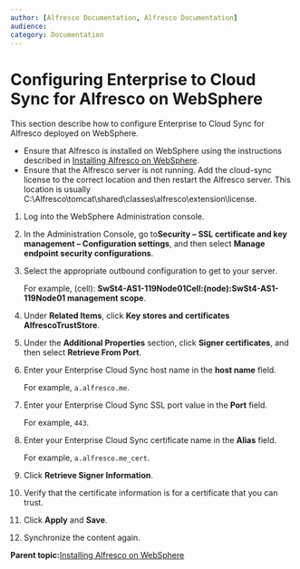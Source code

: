 ```yaml
---
author: [Alfresco Documentation, Alfresco Documentation]
audience: 
category: Documentation
---
```


# Configuring Enterprise to Cloud Sync for Alfresco on WebSphere

This section describe how to configure Enterprise to Cloud Sync for Alfresco deployed on WebSphere.

-   Ensure that Alfresco is installed on WebSphere using the instructions described in [Installing Alfresco on WebSphere](alf-websphere-install.md).
-   Ensure that the Alfresco server is not running. Add the cloud-sync license to the correct location and then restart the Alfresco server. This location is usually C:\\Alfresco\\tomcat\\shared\\classes\\alfresco\\extension\\license.

1.  Log into the WebSphere Administration console.

2.  In the Administration Console, go to**Security – SSL certificate and key management – Configuration settings**, and then select **Manage endpoint security configurations**.

3.  Select the appropriate outbound configuration to get to your server.

    For example, \(cell\): **SwSt4-AS1-119Node01Cell:\(node\):SwSt4-AS1-119Node01 management scope**.

4.  Under **Related Items**, click **Key stores and certificates** **AlfrescoTrustStore**.

5.  Under the **Additional Properties** section, click **Signer certificates**, and then select **Retrieve From Port**.

6.  Enter your Enterprise Cloud Sync host name in the **host name** field.

    For example, `a.alfresco.me`.

7.  Enter your Enterprise Cloud Sync SSL port value in the **Port** field.

    For example, `443`.

8.  Enter your Enterprise Cloud Sync certificate name in the **Alias** field.

    For example, `a.alfresco.me_cert`.

9.  Click **Retrieve Signer Information**.

10. Verify that the certificate information is for a certificate that you can trust.

11. Click **Apply** and **Save**.

12. Synchronize the content again.


**Parent topic:**[Installing Alfresco on WebSphere](../tasks/alf-websphere-install.md)

